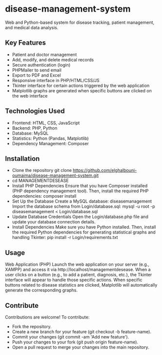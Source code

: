 # disease-management-system
Web and Python-based system for disease tracking, patient management, and medical data analysis.

## Key Features
* Patient and doctor management
* Add, modify, and delete medical records
* Secure authentication (login)
* PHPMailer to send email
* Export to PDF and Excel
* Responsive interface in PHP/HTML/CSS/JS
* Tkinter interface for certain actions triggered by the web application
* Matplotlib graphs are generated when specific buttons are clicked on the web interface

## Technologies Used
* Frontend: HTML, CSS, JavaScript
* Backend: PHP, Python
* Database: MySQL
* Statistics: Python (Pandas, Matplotlib)
* Dependency Management: Composer

## Installation
* Clone the repository
git clone https://github.com/elghalbouni-oumaima/disease-management-system.git
* cd MANAGEMENTDESEASE
* Install PHP Dependencies
Ensure that you have Composer installed (PHP dependency management tool). Then, install the required PHP dependencies: composer install
* Set Up the Database
Create a MySQL database: diseasemanagement
Import the database schema from Login/database.sql:
mysql -u root -p diseasemanagement < Login/database.sql
* Update Database Credentials
Open the Login/database.php file and update your database connection details.
* Install  Dependencies
Make sure you have Python installed. Then, install the required Python dependencies for generating statistical graphs and handling Tkinter:
pip install -r Login/requirements.txt

## Usage
Web Application (PHP)
Launch the web application on your server (e.g., XAMPP) and access it via http://localhost/managementdesease.
When a user clicks on a button (e.g., to add a patient, diagnosis, etc.), the Tkinter interface will appear to handle those specific actions.
When specific buttons related to disease statistics are clicked, Matplotlib will automatically generate the corresponding graphs.

## Contribute
Contributions are welcome! To contribute:

* Fork the repository.
* Create a new branch for your feature (git checkout -b feature-name).
* Commit your changes (git commit -am 'Add new feature').
* Push your changes to your fork (git push origin feature-name).
* Open a pull request to merge your changes into the main repository.







